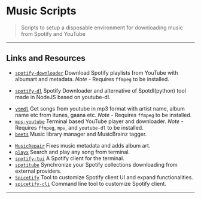 # Music Scripts

> Scripts to setup a disposable environment for downloading music from Spotify and YouTube

---

## Links and Resources

* [`spotify-downloader`](https://github.com/ritiek/spotify-downloader) Download Spotify playlists from YouTube with albumart and metadata. *Note* - Requires `ffmpeg` to be installed.

[](.)

* [`spotify-dl`](https://github.com/SwapnilSoni1999/spotify-dl) Spotify Downloader and alternative of Spotdl(python) tool made in NodeJS based on youtube-dl.

[](.)

* [`ytmdl`](https://github.com/deepjyoti30/ytmdl) Get songs from youtube in mp3 format with artist name, album name etc from itunes, gaana etc. *Note* - Requires `ffmpeg` to be installed.
* [`mps-youtube`](https://github.com/mps-youtube/mps-youtube) Terminal based YouTube player and downloader. *Note* - Requires `ffmpeg`, `mpv`, and `youtube-dl` to be installed.
* [`beets`](https://github.com/beetbox/beets) Music library manager and MusicBrainz tagger.

[](.)

* [`MusicRepair`](https://github.com/kalbhor/MusicRepair) Fixes music metadata and adds album art.
* [`playx`](https://github.com/NISH1001/playx) Search and play any song from terminal.
* [`spotify-tui`](https://github.com/Rigellute/spotify-tui) A Spotify client for the terminal.
* [`spotitube`](https://github.com/streambinder/spotitube) Synchronize your Spotify collections downloading from external providers.
* [`Spicetify`](https://github.com/khanhas/Spicetify) Tool to customize Spotify client UI and expand functionalities.
* [`spicetify-cli`](https://github.com/khanhas/spicetify-cli) Command line tool to customize Spotify client.

---
